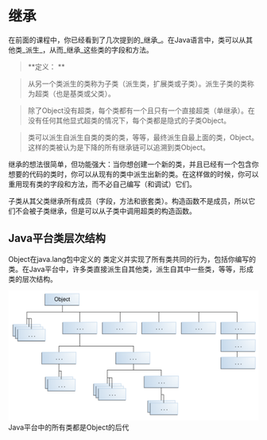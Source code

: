 # 继承

在前面的课程中，你已经看到了几次提到的_继承_。在Java语言中，类可以从其他类_派生_，从而_继承_这些类的字段和方法。

> **定义： ** 

> 从另一个类派生的类称为子类（派生类，扩展类或子类）。派生子类的类称为超类（也是基类或父类）。

> 除了Object没有超类，每个类都有一个且只有一个直接超类（单继承）。在没有任何其他显式超类的情况下，每个类都是隐式的子类Object。

> 类可以派生自派生自类的类的类，等等，最终派生自最上面的类，Object。这样的类被认为是下降的所有继承链可以追溯到类Object。

继承的想法很简单，但功能强大：当你想创建一个新的类，并且已经有一个包含你想要的代码的类时，你可以从现有的类中派生出新的类。在这样做的时候，你可以重用现有类的字段和方法，而不必自己编写（和调试）它们。

子类从其父类继承所有成员（字段，方法和嵌套类）。构造函数不是成员，所以它们不会被子类继承，但是可以从子类中调用超类的构造函数。


## Java平台类层次结构

Object在java.lang包中定义的 类定义并实现了所有类共同的行为，包括你编写的类。在Java平台中，许多类直接派生自其他类，派生自其中一些类，等等，形成类的层次结构。

![](assets/java/iandi/classes-object.gif)
Java平台中的所有类都是Object的后代

















